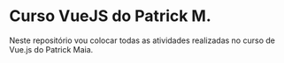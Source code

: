 # Curso VueJS do Patrick M.

Neste repositório vou colocar todas as atividades realizadas no curso de Vue.js do Patrick Maia.
